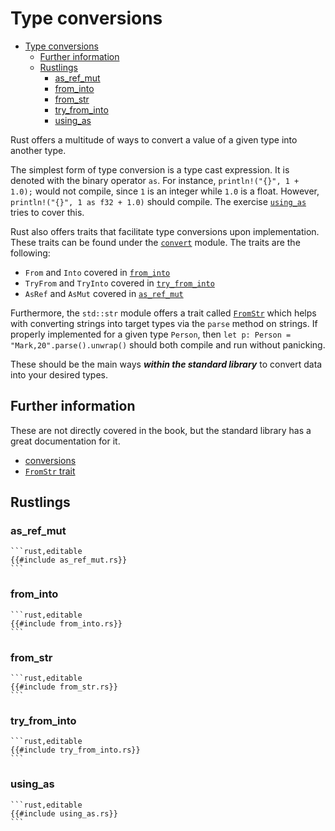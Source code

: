# Type conversions

<!--ts-->
* [Type conversions](#type-conversions)
   * [Further information](#further-information)
   * [Rustlings](#rustlings)
      * [as_ref_mut](#as_ref_mut)
      * [from_into](#from_into)
      * [from_str](#from_str)
      * [try_from_into](#try_from_into)
      * [using_as](#using_as)

<!-- Created by https://github.com/ekalinin/github-markdown-toc -->
<!-- Added by: runner, at: Sat Feb 25 10:58:49 UTC 2023 -->

<!--te-->
Rust offers a multitude of ways to convert a value of a given type into another type.

The simplest form of type conversion is a type cast expression. It is denoted with the binary operator `as`. For instance, `println!("{}", 1 + 1.0);` would not compile, since `1` is an integer while `1.0` is a float. However, `println!("{}", 1 as f32 + 1.0)` should compile. The
exercise [`using_as`](using_as.rs) tries to cover this.

Rust also offers traits that facilitate type conversions upon implementation. These traits can be found under the [`convert`](https://doc.rust-lang.org/std/convert/index.html) module.
The traits are the following:

- `From` and `Into` covered in [`from_into`](from_into.rs)
- `TryFrom` and `TryInto` covered in [`try_from_into`](try_from_into.rs)
- `AsRef` and `AsMut` covered in [`as_ref_mut`](as_ref_mut.rs)

Furthermore, the `std::str` module offers a trait called [`FromStr`](https://doc.rust-lang.org/std/str/trait.FromStr.html) which helps with converting strings into target types via the `parse` method on strings. If properly implemented for a given type `Person`,
then `let p: Person = "Mark,20".parse().unwrap()` should both compile and run without panicking.

These should be the main ways ***within the standard library*** to convert data into your desired types.

## Further information

These are not directly covered in the book, but the standard library has a great documentation for it.

- [conversions](https://doc.rust-lang.org/std/convert/index.html)
- [`FromStr` trait](https://doc.rust-lang.org/std/str/trait.FromStr.html)

## Rustlings

### as_ref_mut

~~~admonish note title="as_ref_mut" collapsible=true
```rust,editable
{{#include as_ref_mut.rs}}
```
~~~

### from_into

~~~admonish note title="from_into" collapsible=true
```rust,editable
{{#include from_into.rs}}
```
~~~

### from_str

~~~admonish note title="from_str" collapsible=true
```rust,editable
{{#include from_str.rs}}
```
~~~

### try_from_into

~~~admonish note title="try_from_into" collapsible=true
```rust,editable
{{#include try_from_into.rs}}
```
~~~

### using_as

~~~admonish note title="using_as" collapsible=true
```rust,editable
{{#include using_as.rs}}
```
~~~

